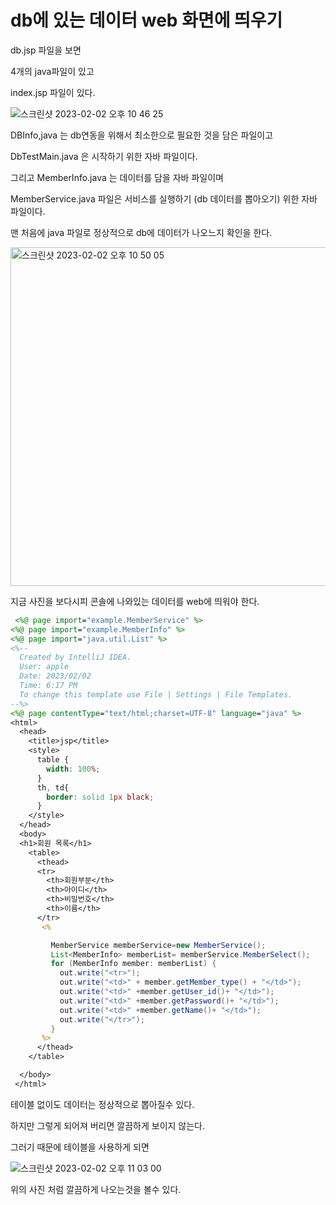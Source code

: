 # db에 있는 데이터 web 화면에 띄우기 

db.jsp 파일을 보면 

4개의 java파일이 있고 

index.jsp 파일이 있다.

![스크린샷 2023-02-02 오후 10 46 25](https://user-images.githubusercontent.com/104719555/216341744-75c27c15-1b9a-4aa4-a66f-cfd7279a09a1.png)

DBInfo,java 는 db연동을 위해서 최소한으로 필요한 것을 담은 파일이고 

DbTestMain.java 은 시작하기 위한 자바 파일이다.

그리고 MemberInfo.java 는 데이터를 담을 자바 파일이며 

MemberService.java 파일은  서비스를 실행하기 (db 데이터를 뽑아오기) 위한 자바 파일이다.

맨 처음에 java 파일로 정상적으로 db에 데이터가 나오느지 확인을 한다.

<img width="542" alt="스크린샷 2023-02-02 오후 10 50 05" src="https://user-images.githubusercontent.com/104719555/216342738-00291535-e6ea-4f4b-a151-109e0fe14e04.png">

지금 사진을 보다시피 콘솔에 나와있는 데이터를 web에 띄워야 한다.

```jsp
 <%@ page import="example.MemberService" %>
<%@ page import="example.MemberInfo" %>
<%@ page import="java.util.List" %>
<%--
  Created by IntelliJ IDEA.
  User: apple
  Date: 2023/02/02
  Time: 6:17 PM
  To change this template use File | Settings | File Templates.
--%>
<%@ page contentType="text/html;charset=UTF-8" language="java" %>
<html>
  <head>
    <title>jsp</title>
    <style>
      table {
        width: 100%;
      }
      th, td{
        border: solid 1px black;
      }
    </style>
  </head>
  <body>
  <h1>회원 목록</h1>
    <table>
      <thead>
      <tr>
        <th>회원부분</th>
        <th>아이디</th>
        <th>비밀번호</th>
        <th>이름</th>
      </tr>
       <%

         MemberService memberService=new MemberService();
         List<MemberInfo> memberList= memberService.MemberSelect();
         for (MemberInfo member: memberList) {
           out.write("<tr>");
           out.write("<td>" + member.getMember_type() + "</td>");
           out.write("<td>" +member.getUser_id()+ "</td>");
           out.write("<td>" +member.getPassword()+ "</td>");
           out.write("<td>" +member.getName()+ "</td>");
           out.write("</tr>");
         }
       %>
      </thead>
    </table>

  </body>
 </html>
```

테이블 없이도 데이터는 정상적으로 뽑아질수 있다.

하지만 그렇게 되어져 버리면 깔끔하게 보이지 않는다.

그러기 때문에 테이블을 사용하게 되면 

![스크린샷 2023-02-02 오후 11 03 00](https://user-images.githubusercontent.com/104719555/216345623-d3dc8849-6adf-4edb-902f-18087d63db60.png)

위의 사진 처럼 깔끔하게 나오는것을 볼수 있다.
